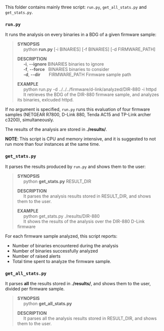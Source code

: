 This folder contains mainly three script: `run.py`, `get_all_stats.py` and `get_stats.py`.

### `run.py`
It runs the analysis on every binaries in a BDG of a given firmware sample:
> **SYNOPSIS**  
> &nbsp;&nbsp;&nbsp;&nbsp;&nbsp;python **run.py** [-i BINARIES] [-f BINARIES] [-d FIRMWARE_PATH]
>
> **DESCRIPTION**  
> &nbsp;&nbsp;&nbsp;&nbsp;&nbsp;**-i**, **--ignore** BINARIES  binaries to ignore  
> &nbsp;&nbsp;&nbsp;&nbsp;&nbsp;**-f**, **--force**&nbsp;&nbsp; BINARIES binaries to consider  
> &nbsp;&nbsp;&nbsp;&nbsp;&nbsp;**-d**, **--dir** &nbsp;&nbsp;&nbsp;&nbsp;&nbsp;&nbsp;FIRMWARE_PATH Firmware sample path  
>
> **EXAMPLE**  
>&nbsp;&nbsp;&nbsp;&nbsp;&nbsp;python run.py -d ../../../firmware/d-link/analyzed/DIR-880  -i httpd  
>&nbsp;&nbsp;&nbsp;&nbsp;&nbsp;It retrieves the BDG of the DIR-880 firmware sample, and analyzes its binaries, exlcuded httpd.

If no argument is specified, `run.py` runs this evaluation of four firmware samples (NETGEAR R7800, D-Link 880, Tenda AC15 and TP-Link archer c3200),  simultaneously.

The results of the analysis are stored in **./results/<firmware sample>**.

**NOTE**: This script is CPU and memory intensive, and it is suggested to not run more than four instances at the same time.

### `get_stats.py`
It parses the results produced by `run.py` and shows them to the user:

> **SYNOPSIS**   
> &nbsp;&nbsp;&nbsp;&nbsp;&nbsp;python **get_stats.py** RESULT_DIR
>
> **DESCRIPTION**  
> &nbsp;&nbsp;&nbsp;&nbsp;&nbsp;It parses the analysis results stored in RESULT_DIR, and shows them to the user.
>
> **EXAMPLE**  
> &nbsp;&nbsp;&nbsp;&nbsp;&nbsp;python get_stats.py ./results/DIR-880  
> &nbsp;&nbsp;&nbsp;&nbsp;&nbsp;It shows the results of the analysis over the DIR-880 D-Link firmware  

For each firmware sample analyzed, this script reports:
* Number of binaries encountered during the analysis 
* Number of binaries successfully analyzed
* Number of raised alerts
* Total time spent to analyze the firmware sample.

### `get_all_stats.py`
It parses **all** the results stored in **./results/<firmware sample>**, and shows them to the user, divided per firmware sample.

> **SYNOPSIS**  
> &nbsp;&nbsp;&nbsp;&nbsp;&nbsp;python **get_all_stats.py**
>
> **DESCRIPTION**  
> &nbsp;&nbsp;&nbsp;&nbsp;&nbsp;It parses all the analysis results stored in RESULT_DIR, and shows them to the user.  